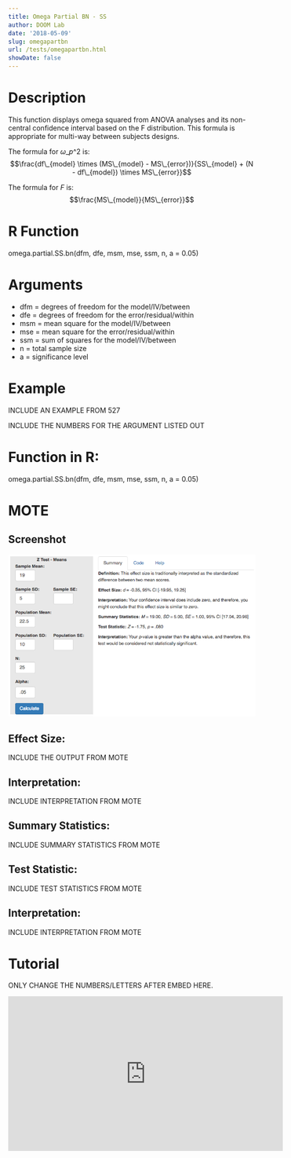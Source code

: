 ```yaml
---
title: Omega Partial BN - SS
author: DOOM Lab
date: '2018-05-09'
slug: omegapartbn
url: /tests/omegapartbn.html
showDate: false
---
```


<script src="//yihui.name/js/math-code.js"></script>
<script type = "text/x-mathjax-config">
MathJax.Hub.Config({
tex2jax: {
inlineMath: [['$', '$']],
}
})
</script>
<script async
src="//cdn.bootcss.com/mathjax/2.7.1/MathJax.js?config=TeX-MML-AM_CHTML">
</script>

# Description   

This function displays omega squared from ANOVA analyses and its non-central confidence interval based on the F distribution. This formula is appropriate for multi-way between subjects designs.

The formula for $\omega\_p\^2$ is: $$\frac{df\_{model} \times (MS\_{model} - MS\_{error})}{SS\_{model} + (N - df\_{model}) \times MS\_{error}}$$

The formula for *F* is: $$\frac{MS\_{model}}{MS\_{error}}$$

# R Function

omega.partial.SS.bn(dfm, dfe, msm, mse, ssm, n, a = 0.05)

# Arguments 


+ dfm =	degrees of freedom for the model/IV/between
+ dfe	= degrees of freedom for the error/residual/within
+ msm	= mean square for the model/IV/between
+ mse	= mean square for the error/residual/within
+ ssm	= sum of squares for the model/IV/between
+ n	= total sample size
+ a	= significance level

# Example  

INCLUDE AN EXAMPLE FROM 527

INCLUDE THE NUMBERS FOR THE ARGUMENT LISTED OUT 

# Function in R: 

omega.partial.SS.bn(dfm, dfe, msm, mse, ssm, n, a = 0.05)

# MOTE

## Screenshot

![Z-Test Means Screenshot](../images/z-test-means-screen.png)

## Effect Size:

INCLUDE THE OUTPUT FROM MOTE

## Interpretation: 

INCLUDE INTERPRETATION FROM MOTE

## Summary Statistics: 

INCLUDE SUMMARY STATISTICS FROM MOTE

## Test Statistic: 

INCLUDE TEST STATISTICS FROM MOTE

## Interpretation: 

INCLUDE INTERPRETATION FROM MOTE

# Tutorial

ONLY CHANGE THE NUMBERS/LETTERS AFTER EMBED HERE. 

<iframe width="560" height="315" src="https://www.youtube.com/embed/CyfOS7Ew-Hw" frameborder="0" allow="autoplay; encrypted-media" allowfullscreen></iframe>
